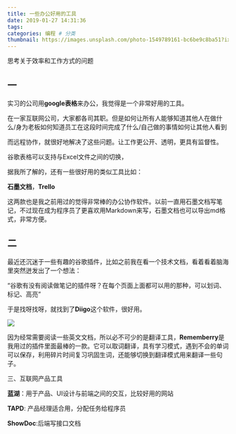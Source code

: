 ```yaml
---
title: 一些办公好用的工具
date: 2019-01-27 14:31:36
tags:
categories: 编程 # 分类
thumbnail: https://images.unsplash.com/photo-1549789161-bc6be9c8ba51?ixlib=rb-1.2.1&ixid=eyJhcHBfaWQiOjEyMDd9&auto=format&fit=crop&w=400&q=60
---
```

思考关于效率和工作方式的问题

## 一 
实习的公司用**google表格**来办公，我觉得是一个非常好用的工具。

在一家互联网公司，大家都各司其职。但是如何让所有人能够知道其他人在做什么/身为老板如何知道员工在这段时间完成了什么/自己做的事情如何让其他人看到

而远程协作，就很好地解决了这些问题。让工作更公开、透明，更具有监督性。

谷歌表格可以支持与Excel文件之间的切换，

据我所了解的，还有一些很好用的类似工具比如：

**石墨文档**，**Trello**

这两款也是我之前用过的觉得非常棒的办公协作软件。以前一直用石墨文档写笔记，不过现在成为程序员了更喜欢用Markdown来写，石墨文档也可以导出md格式，非常方便。

## 二
最近还沉迷于一些有趣的谷歌插件，比如之前我在看一个技术文档，看着看着脑海里突然迸发出了一个想法：

“谷歌有没有阅读做笔记的插件呀？在每个页面上面都可以用的那种，可以划词、标记、高亮”

于是找呀找呀，就找到了**Diigo**这个软件，很好用。

![](https://user-gold-cdn.xitu.io/2019/2/25/16923d3592ec461b?w=1101&h=619&f=png&s=79924)

因为经常需要阅读一些英文文档，所以必不可少的是翻译工具，**Rememberry**是我用过的插件里面最棒的一款。它可以取词翻译，具有学习模式，遇到不会的单词可以保存，利用碎片时间复习巩固生词，还能够切换到翻译模式用来翻译一些句子。

三、互联网产品工具

**蓝湖**：用于产品、UI设计与前端之间的交互，比较好用的网站


**TAPD**: 产品经理适合用，分配任务给程序员

**ShowDoc**:后端写接口文档
